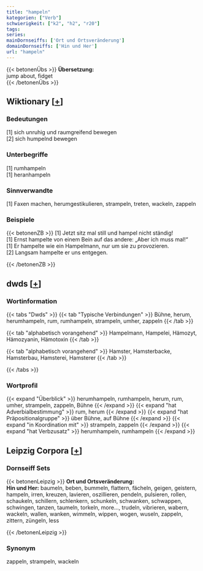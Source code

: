 ```yaml
---
title: "hampeln"
kategorien: ["Verb"]
schwierigkeit: ["k2", "h2", "r20"]
tags:
series:
mainDornseiffs: ['Ort und Ortsveränderung']
domainDornseiffs: ['Hin und Her']
url: "hampeln"
---
```


{{< betonenÜbs >}}
**Übersetzung:**  
jump about, fidget  
{{< /betonenÜbs >}}

## Wiktionary [[+](https://de.wiktionary.org/wiki/hampeln)]

### Bedeutungen
[1] sich unruhig und raumgreifend bewegen  
[2] sich humpelnd bewegen  

### Unterbegriffe
[1] rumhampeln  
[1] heranhampeln  

### Sinnverwandte
[1] Faxen machen, herumgestikulieren, strampeln, treten, wackeln, zappeln  

### Beispiele
{{< betonenZB >}}
[1] Jetzt sitz mal still und hampel nicht ständig!  
[1] Ernst hampelte von einem Bein auf das andere: „Aber ich muss mal!“  
[1] Er hampelte wie ein Hampelmann, nur um sie zu provozieren.  
[2] Langsam hampelte er uns entgegen.  

{{< /betonenZB >}}


## dwds [[+](https://www.dwds.de/wb/hampeln)]

### Wortinformation
{{< tabs "Dwds" >}}
{{< tab "Typische Verbindungen" >}}
Bühne, herum, herumhampeln, rum, rumhampeln, strampeln, umher, zappeln
{{< /tab >}}

{{< tab "alphabetisch vorangehend" >}}
Hampelmann, Hampelei, Hämozyt, Hämozyanin, Hämotoxin
{{< /tab >}}

{{< tab "alphabetisch vorangehend" >}}
Hamster, Hamsterbacke, Hamsterbau, Hamsterei, Hamsterer
{{< /tab >}}

{{< /tabs >}}

### Wortprofil
{{< expand "Überblick" >}} herumhampeln, rumhampeln, herum, rum, umher, strampeln, zappeln, Bühne {{< /expand >}}
{{< expand "hat Adverbialbestimmung" >}} rum, herum {{< /expand >}}
{{< expand "hat Präpositionalgruppe" >}} über Bühne, auf Bühne {{< /expand >}}
{{< expand "in Koordination mit" >}} strampeln, zappeln {{< /expand >}}
{{< expand "hat Verbzusatz" >}} herumhampeln, rumhampeln {{< /expand >}}

## Leipzig Corpora [[+](https://corpora.uni-leipzig.de/en/res?word=hampeln&corpusId=deu_newscrawl-public_2018)]

### Dornseiff Sets
{{< betonenLeipzig >}}
**Ort und Ortsveränderung:**  
**Hin und Her:** baumeln, beben, bummeln, flattern, fächeln, geigen, geistern, hampeln, irren, kreuzen, lavieren, oszillieren, pendeln, pulsieren, rollen, schaukeln, schillern, schlenkern, schunkeln, schwanken, schwappen, schwingen, tanzen, taumeln, torkeln, more..., trudeln, vibrieren, wabern, wackeln, wallen, wanken, wimmeln, wippen, wogen, wuseln, zappeln, zittern, züngeln, less  

{{< /betonenLeipzig >}}

### Synonym
zappeln, strampeln, wackeln

